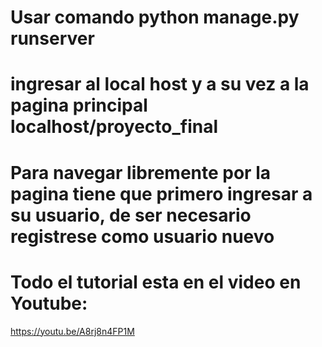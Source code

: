 # Usar comando python manage.py runserver
# ingresar al local host y a su vez a la pagina principal localhost/proyecto_final
# Para navegar libremente por la pagina tiene que primero ingresar a su usuario, de ser necesario registrese como usuario nuevo
# Todo el tutorial esta en el video en Youtube:

https://youtu.be/A8rj8n4FP1M